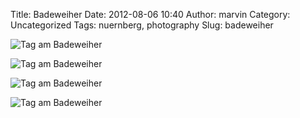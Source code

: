 Title: Badeweiher
Date: 2012-08-06 10:40
Author: marvin
Category: Uncategorized
Tags: nuernberg, photography
Slug: badeweiher

![Tag am Badeweiher]({filename}/images/7723418450_516412df0a_b.jpg)

![Tag am Badeweiher]({filename}/images/7723421084_3d0102fae8_b.jpg)

![Tag am Badeweiher]({filename}/images/7723420264_6441be69aa_b.jpg)

![Tag am Badeweiher]({filename}/images/7723419550_ac5b539e79_b.jpg)

